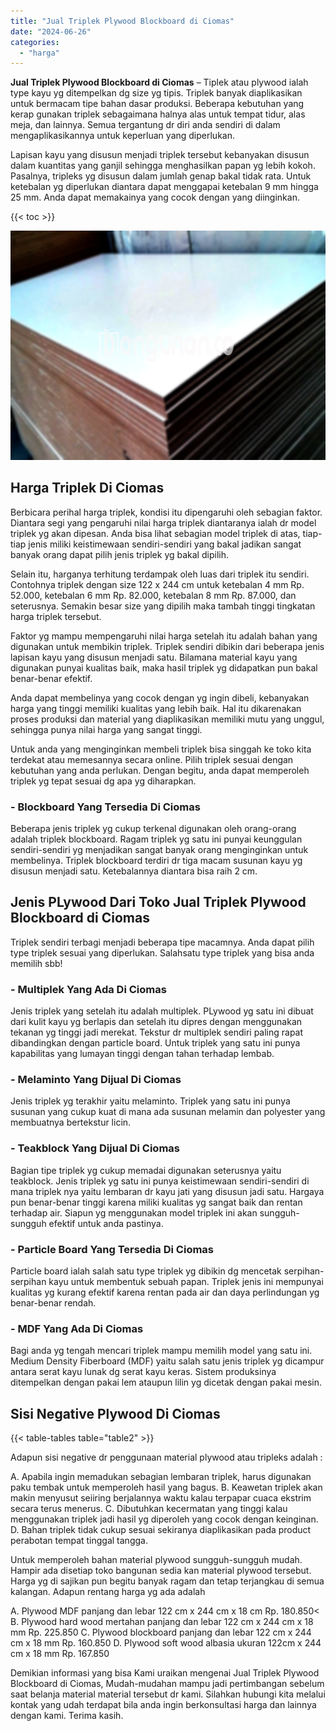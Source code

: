 ```yaml
---
title: "Jual Triplek Plywood Blockboard di Ciomas"
date: "2024-06-26"
categories: 
  - "harga"
---
```


**Jual Triplek Plywood Blockboard di Ciomas** – Tiplek atau plywood ialah type kayu yg ditempelkan dg size yg tipis. Triplek banyak diaplikasikan untuk bermacam tipe bahan dasar produksi. Beberapa kebutuhan yang kerap gunakan triplek sebagaimana halnya alas untuk tempat tidur, alas meja, dan lainnya. Semua tergantung dr diri anda sendiri di dalam mengaplikasikannya untuk keperluan yang diperlukan.

Lapisan kayu yang disusun menjadi triplek tersebut kebanyakan disusun dalam kuantitas yang ganjil sehingga menghasilkan papan yg lebih kokoh. Pasalnya, tripleks yg disusun dalam jumlah genap bakal tidak rata. Untuk ketebalan yg diperlukan diantara dapat menggapai ketebalan 9 mm hingga 25 mm. Anda dapat memakainya yang cocok dengan yang diinginkan.

{{< toc >}}

![Jual Triplek Plywood Blockboard di Ciomas](/images/jual-triplek-murah-37.png)

## Harga Triplek Di Ciomas

Berbicara perihal harga triplek, kondisi itu dipengaruhi oleh sebagian faktor. Diantara segi yang pengaruhi nilai harga triplek diantaranya ialah dr model triplek yg akan dipesan. Anda bisa lihat sebagian model triplek di atas, tiap-tiap jenis miliki keistimewaan sendiri-sendiri yang bakal jadikan sangat banyak orang dapat pilih jenis triplek yg bakal dipilih.

Selain itu, harganya terhitung terdampak oleh luas dari triplek itu sendiri. Contohnya triplek dengan size 122 x 244 cm untuk ketebalan 4 mm Rp. 52.000, ketebalan 6 mm Rp. 82.000, ketebalan 8 mm Rp. 87.000, dan seterusnya. Semakin besar size yang dipilih maka tambah tinggi tingkatan harga triplek tersebut.

Faktor yg mampu mempengaruhi nilai harga setelah itu adalah bahan yang digunakan untuk membikin triplek. Triplek sendiri dibikin dari beberapa jenis lapisan kayu yang disusun menjadi satu. Bilamana material kayu yang digunakan punyai kualitas baik, maka hasil triplek yg didapatkan pun bakal benar-benar efektif.

Anda dapat membelinya yang cocok dengan yg ingin dibeli, kebanyakan harga yang tinggi memiliki kualitas yang lebih baik. Hal itu dikarenakan proses produksi dan material yang diaplikasikan memiliki mutu yang unggul, sehingga punya nilai harga yang sangat tinggi.

Untuk anda yang menginginkan membeli triplek bisa singgah ke toko kita terdekat atau memesannya secara online. Pilih triplek sesuai dengan kebutuhan yang anda perlukan. Dengan begitu, anda dapat memperoleh triplek yg tepat sesuai dg apa yg diharapkan.

### \- Blockboard Yang Tersedia Di Ciomas

Beberapa jenis triplek yg cukup terkenal digunakan oleh orang-orang adalah triplek blockboard. Ragam triplek yg satu ini punyai keunggulan sendiri-sendiri yg menjadikan sangat banyak orang menginginkan untuk membelinya. Triplek blockboard terdiri dr tiga macam susunan kayu yg disusun menjadi satu. Ketebalannya diantara bisa raih 2 cm.

## Jenis PLywood Dari Toko Jual Triplek Plywood Blockboard di Ciomas

Triplek sendiri terbagi menjadi beberapa tipe macamnya. Anda dapat pilih type triplek sesuai yang diperlukan. Salahsatu type triplek yang bisa anda memilih sbb!

### \- Multiplek Yang Ada Di Ciomas

Jenis triplek yang setelah itu adalah multiplek. PLywood yg satu ini dibuat dari kulit kayu yg berlapis dan setelah itu dipres dengan menggunakan tekanan yg tinggi jadi merekat. Tekstur dr multiplek sendiri paling rapat dibandingkan dengan particle board. Untuk triplek yang satu ini punya kapabilitas yang lumayan tinggi dengan tahan terhadap lembab.

### \- Melaminto Yang Dijual Di Ciomas

Jenis triplek yg terakhir yaitu melaminto. Triplek yang satu ini punya susunan yang cukup kuat di mana ada susunan melamin dan polyester yang membuatnya bertekstur licin.

### \- Teakblock Yang Dijual Di Ciomas

Bagian tipe triplek yg cukup memadai digunakan seterusnya yaitu teakblock. Jenis triplek yg satu ini punya keistimewaan sendiri-sendiri di mana triplek nya yaitu lembaran dr kayu jati yang disusun jadi satu. Hargaya pun benar-benar tinggi karena miliki kualitas yg sangat baik dan rentan terhadap air. Siapun yg menggunakan model triplek ini akan sungguh-sungguh efektif untuk anda pastinya.

### \- Particle Board Yang Tersedia Di Ciomas

Particle board ialah salah satu type triplek yg dibikin dg mencetak serpihan-serpihan kayu untuk membentuk sebuah papan. Triplek jenis ini mempunyai kualitas yg kurang efektif karena rentan pada air dan daya perlindungan yg benar-benar rendah.

### \- MDF Yang Ada Di Ciomas

Bagi anda yg tengah mencari triplek mampu memilih model yang satu ini. Medium Density Fiberboard (MDF) yaitu salah satu jenis triplek yg dicampur antara serat kayu lunak dg serat kayu keras. Sistem produksinya ditempelkan dengan pakai lem ataupun lilin yg dicetak dengan pakai mesin.

## Sisi Negative Plywood Di Ciomas

{{< table-tables table="table2" >}}

Adapun sisi negative dr penggunaan material plywood atau tripleks adalah :

A. Apabila ingin memadukan sebagian lembaran triplek, harus digunakan paku tembak untuk memperoleh hasil yang bagus. B. Keawetan triplek akan makin menyusut seiiring berjalannya waktu kalau terpapar cuaca ekstrim secara terus menerus. C. Dibutuhkan kecermatan yang tinggi kalau menggunakan triplek jadi hasil yg diperoleh yang cocok dengan keinginan. D. Bahan triplek tidak cukup sesuai sekiranya diaplikasikan pada product perabotan tempat tinggal tangga.

Untuk memperoleh bahan material plywood sungguh-sungguh mudah. Hampir ada disetiap toko bangunan sedia kan material plywood tersebut. Harga yg di sajikan pun begitu banyak ragam dan tetap terjangkau di semua kalangan. Adapun rentang harga yg ada adalah

A. Plywood MDF panjang dan lebar 122 cm x 244 cm x 18 cm Rp. 180.850< B. Plywood hard wood mertahan panjang dan lebar 122 cm x 244 cm x 18 mm Rp. 225.850 C. Plywood blockboard panjang dan lebar 122 cm x 244 cm x 18 mm Rp. 160.850 D. Plywood soft wood albasia ukuran 122cm x 244 cm x 18 mm Rp. 167.850

Demikian informasi yang bisa Kami uraikan mengenai Jual Triplek Plywood Blockboard di Ciomas, Mudah-mudahan mampu jadi pertimbangan sebelum saat belanja material material tersebut dr kami. Silahkan hubungi kita melalui kontak yang udah terdapat bila anda ingin berkonsultasi harga dan lainnya dengan kami. Terima kasih.
